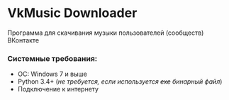 # VkMusic Downloader
Программа для скачивания музыки пользователей (сообществ) ВКонтакте

### Системные требования:
- ОС: Windows 7 и выше
- Python 3.4+ (_не требуется, если используется ~~exe~~  бинарный файл_)
- Подключение к интернету

